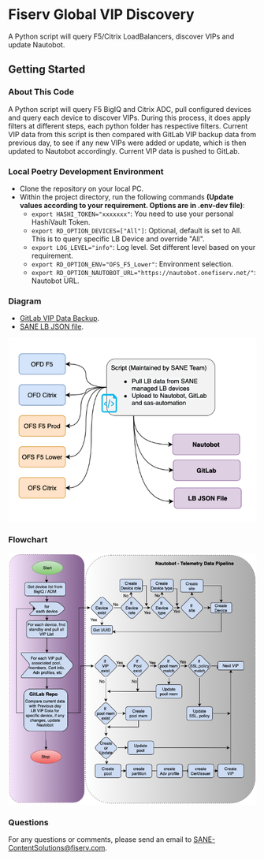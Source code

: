 # Fiserv Global VIP Discovery

A Python script will query F5/Citrix LoadBalancers, discover VIPs and update Nautobot.

## Getting Started

### About This Code

A Python script will query F5 BigIQ and Citrix ADC, pull configured devices and query each device to discover VIPs. During this process, it does apply filters at different steps, each python folder has respective filters. Current VIP data from this script is then compared with GitLab VIP backup data from previous day, to see if any new VIPs were added or update, which is then updated to Nautobot accordingly. Current VIP data is pushed to GitLab.

### Local Poetry Development Environment

- Clone the repository on your local PC.
- Within the project directory, run the following commands **(Update values according to your requirement. Options are in .env-dev file)**:
  - `export HASHI_TOKEN="xxxxxxx"`: You need to use your personal HashiVault Token.
  - `export RD_OPTION_DEVICES=["All"]`: Optional, default is set to All. This is to query specific LB Device and override "All".
  - `export LOG_LEVEL="info"`: Log level. Set different level based on your requirement.
  - `export RD_OPTION_ENV="OFS_F5_Lower"`: Environment selection.
  - `export RD_OPTION_NAUTOBOT_URL="https://nautobot.onefiserv.net/"`: Nautobot URL.

### Diagram

- [GitLab VIP Data Backup](https://git-enterprise-jc.onefiserv.net/fts-san/sane/backups).
- [SANE LB JSON file](https://uschd1linjmp01a.1dc.com/NAT/).

![alt text](img/Diagram.png "Script Diagram")

### Flowchart

![alt text](img/Flowchart.png "Script Flowchart")

### Questions

For any questions or comments, please send an email to SANE-ContentSolutions@fiserv.com.
